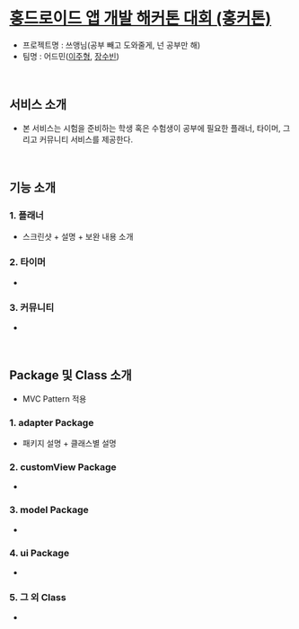 # <a href="https://www.youtube.com/c/%ED%99%8D%EB%93%9C%EB%A1%9C%EC%9D%B4%EB%93%9C/community">홍드로이드 앱 개발 해커톤 대회 (홍커톤)</a>
 - 프로젝트명 : 쓰앵님(공부 빼고 도와줄게, 넌 공부만 해)
 - 팀명 : 어드민(<a href="https://github.com/yamiblack">이주형</a>, <a href="https://github.com/jsb408">장수빈</a>)
 <br>
 
## 서비스 소개
 - 본 서비스는 시험을 준비하는 학생 혹은 수험생이 공부에 필요한 플래너, 타이머, 그리고 커뮤니티 서비스를 제공한다. 
<br>

## 기능 소개
### 1. 플래너
 - 스크린샷 + 설명 + 보완 내용 소개
### 2. 타이머
 - 
### 3. 커뮤니티
 -  
<br>

## Package 및 Class 소개
 - MVC Pattern 적용
### 1. adapter Package
 - 패키지 설명 + 클래스별 설명
### 2. customView Package
 - 
### 3. model Package
 - 
### 4. ui Package
 - 
### 5. 그 외 Class
 - 
